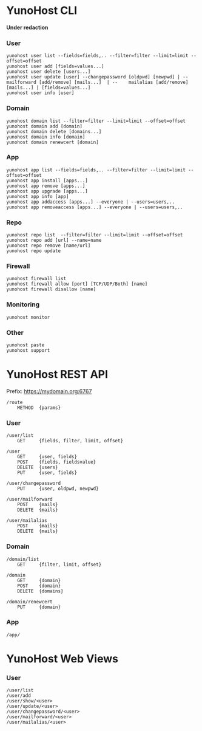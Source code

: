 YunoHost CLI
============

__Under redaction__

### User

    yunohost user list --fields=fields,.. --filter=filter --limit=limit --offset=offset
    yunohost user add [fields=values...]
    yunohost user delete [users...]
    yunohost user update [user] --changepassword [oldpwd] [newpwd] | --mailforward [add/remove] [mails...]  | --    mailalias [add/remove] [mails...] | [fields=values...]
    yunohost user info [user]
    
    
### Domain
    
    yunohost domain list --filter=filter --limit=limit --offset=offset
    yunohost domain add [domain]
    yunohost domain delete [domains...]
    yunohost domain info [domain]
    yunohost domain renewcert [domain]
    
    
### App 
    
    yunohost app list --fields=fields,.. --filter=filter --limit=limit --offset=offset
    yunohost app install [apps...]
    yunohost app remove [apps...]
    yunohost app upgrade [apps...]
    yunohost app info [app]
    yunohost app addaccess [apps...] --everyone | --users=users,..
    yunohost app removeaccess [apps...] --everyone | --users=users,..
    
    
### Repo
    
    yunohost repo list  --filter=filter --limit=limit --offset=offset
    yunohost repo add [url] --name=name
    yunohost repo remove [name/url]
    yunohost repo update
    
    
### Firewall
    
    yunohost firewall list
    yunohost firewall allow [port] [TCP/UDP/Both] [name]
    yunohost firewall disallow [name]
    
    
### Monitoring
    
    yunohost monitor
    
    
### Other
    
    yunohost paste
    yunohost support
    
    
    
YunoHost REST API
=================
    
Prefix: https://mydomain.org:6767
    
    /route
        METHOD  {params}
    
    
### User
    
    /user/list
        GET     {fields, filter, limit, offset}
    
    /user
        GET     {user, fields}
        POST    {fields, fieldsvalue}
        DELETE  {users}
        PUT     {user, fields}
    
    /user/changepassword
        PUT     {user, oldpwd, newpwd}
    
    /user/mailforward
        POST    {mails}
        DELETE  {mails}
    
    /user/mailalias
        POST    {mails}
        DELETE  {mails}
    
    
### Domain
    
    /domain/list
        GET     {filter, limit, offset}
    
    /domain
        GET     {domain}
        POST    {domain}
        DELETE  {domains}
    
    /domain/renewcert
        PUT     {domain}
    
    
### App

    /app/
    
    
    
YunoHost Web Views
==================

### User
    
    /user/list
    /user/add
    /user/show/<user>
    /user/update/<user>
    /user/changepassword/<user>
    /user/mailforward/<user>
    /user/mailalias/<user>    